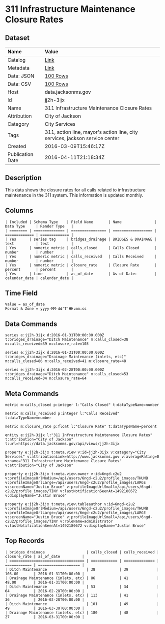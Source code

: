 # 311 Infrastructure Maintenance Closure Rates

## Dataset

| Name | Value |
| :--- | :---- |
| Catalog | [Link](https://catalog.data.gov/dataset/311-infrastructure-maintenance-closure-rates) |
| Metadata | [Link](https://data.jacksonms.gov/api/views/jj2h-3ijx) |
| Data: JSON | [100 Rows](https://data.jacksonms.gov/api/views/jj2h-3ijx/rows.json?max_rows=100) |
| Data: CSV | [100 Rows](https://data.jacksonms.gov/api/views/jj2h-3ijx/rows.csv?max_rows=100) |
| Host | data.jacksonms.gov |
| Id | jj2h-3ijx |
| Name | 311 Infrastructure Maintenance Closure Rates |
| Attribution | City of Jackson |
| Category | City Services |
| Tags | 311, action line, mayor's action line, city services, jackson service center |
| Created | 2016-03-09T15:46:17Z |
| Publication Date | 2016-04-11T21:18:34Z |

## Description

This data shows the closure rates for all calls related to infrastructure maintenance in the 311 system. This information is updated monthly.

## Columns

```ls
| Included | Schema Type    | Field Name       | Name               | Data Type     | Render Type   |
| ======== | ============== | ================ | ================== | ============= | ============= |
| Yes      | series tag     | bridges_drainage | BRIDGES & DRAINAGE | text          | text          |
| Yes      | numeric metric | calls_closed     | Calls Closed       | number        | number        |
| Yes      | numeric metric | calls_received   | Calls Received     | number        | number        |
| Yes      | numeric metric | closure_rate     | Closure Rate       | percent       | percent       |
| Yes      | time           | as_of_date       | As of Date:        | calendar_date | calendar_date |
```

## Time Field

```ls
Value = as_of_date
Format & Zone = yyyy-MM-dd'T'HH:mm:ss
```

## Data Commands

```ls
series e:jj2h-3ijx d:2016-01-31T00:00:00.000Z t:bridges_drainage="Ditch Maintenance" m:calls_closed=38 m:calls_received=39 m:closure_rate=103

series e:jj2h-3ijx d:2016-01-31T00:00:00.000Z t:bridges_drainage="Drainage Maintenance (inlets, etc)" m:calls_closed=86 m:calls_received=41 m:closure_rate=48

series e:jj2h-3ijx d:2016-02-28T00:00:00.000Z t:bridges_drainage="Ditch Maintenance" m:calls_closed=53 m:calls_received=34 m:closure_rate=64
```

## Meta Commands

```ls
metric m:calls_closed p:integer l:"Calls Closed" t:dataTypeName=number

metric m:calls_received p:integer l:"Calls Received" t:dataTypeName=number

metric m:closure_rate p:float l:"Closure Rate" t:dataTypeName=percent

entity e:jj2h-3ijx l:"311 Infrastructure Maintenance Closure Rates" t:attribution="City of Jackson" t:url=https://data.jacksonms.gov/api/views/jj2h-3ijx

property e:jj2h-3ijx t:meta.view v:id=jj2h-3ijx v:category="City Services" v:attributionLink=http://www.jacksonms.gov v:averageRating=0 v:name="311 Infrastructure Maintenance Closure Rates" v:attribution="City of Jackson"

property e:jj2h-3ijx t:meta.view.owner v:id=6ngd-c2u2 v:profileImageUrlMedium=/api/users/6ngd-c2u2/profile_images/THUMB v:profileImageUrlLarge=/api/users/6ngd-c2u2/profile_images/LARGE v:screenName="Justin Bruce" v:profileImageUrlSmall=/api/users/6ngd-c2u2/profile_images/TINY v:lastNotificationSeenAt=1492180672 v:displayName="Justin Bruce"

property e:jj2h-3ijx t:meta.view.tableauthor v:id=6ngd-c2u2 v:profileImageUrlMedium=/api/users/6ngd-c2u2/profile_images/THUMB v:profileImageUrlLarge=/api/users/6ngd-c2u2/profile_images/LARGE v:screenName="Justin Bruce" v:profileImageUrlSmall=/api/users/6ngd-c2u2/profile_images/TINY v:roleName=administrator v:lastNotificationSeenAt=1492180672 v:displayName="Justin Bruce"
```

## Top Records

```ls
| bridges_drainage                   | calls_closed | calls_received | closure_rate | as_of_date          | 
| ================================== | ============ | ============== | ============ | =================== | 
| Ditch Maintenance                  | 38           | 39             | 103.00       | 2016-01-31T00:00:00 | 
| Drainage Maintenance (inlets, etc) | 86           | 41             | 48.00        | 2016-01-31T00:00:00 | 
| Ditch Maintenance                  | 53           | 34             | 64           | 2016-02-28T00:00:00 | 
| Drainage Maintenance (inlets, etc) | 113          | 41             | 36           | 2016-02-28T00:00:00 | 
| Ditch Maintenance                  | 101          | 49             | 49           | 2016-03-30T00:00:00 | 
| Drainage Maintenance (inlets, etc) | 180          | 48             | 27           | 2016-03-31T00:00:00 | 
```